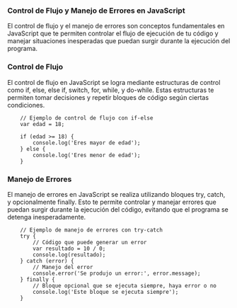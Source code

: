 ### Control de Flujo y Manejo de Errores en JavaScript

El control de flujo y el manejo de errores son conceptos fundamentales en JavaScript que te permiten controlar el flujo de ejecución de tu código y manejar situaciones inesperadas que puedan surgir durante la ejecución del programa.

### Control de Flujo
El control de flujo en JavaScript se logra mediante estructuras de control como if, else, else if, switch, for, while, y do-while. Estas estructuras te permiten tomar decisiones y repetir bloques de código según ciertas condiciones.

``` 
    // Ejemplo de control de flujo con if-else
    var edad = 18;

    if (edad >= 18) {
        console.log('Eres mayor de edad');
    } else {
        console.log('Eres menor de edad');
    }
```



### Manejo de Errores
El manejo de errores en JavaScript se realiza utilizando bloques try, catch, y opcionalmente finally. Esto te permite controlar y manejar errores que puedan surgir durante la ejecución del código, evitando que el programa se detenga inesperadamente.


```
    // Ejemplo de manejo de errores con try-catch
    try {
        // Código que puede generar un error
        var resultado = 10 / 0;
        console.log(resultado);
    } catch (error) {
        // Manejo del error
        console.error('Se produjo un error:', error.message);
    } finally {
        // Bloque opcional que se ejecuta siempre, haya error o no
        console.log('Este bloque se ejecuta siempre');
    }

```